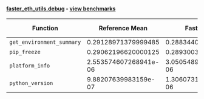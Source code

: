 #### [faster_eth_utils.debug](https://github.com/BobTheBuidler/faster-eth-utils/blob/master/faster_eth_utils/debug.py) - [view benchmarks](https://github.com/BobTheBuidler/faster-eth-utils/blob/master/benchmarks/test_debug_benchmarks.py)

| Function | Reference Mean | Faster Mean | % Change | Speedup (%) | x Faster | Faster |
|----------|---------------|-------------|----------|-------------|----------|--------|
| `get_environment_summary` | 0.29128971379999485 | 0.2883440950000022 | 1.01% | 1.02% | 1.01x | ✅ |
| `pip_freeze` | 0.29062196620000125 | 0.28930039780000244 | 0.45% | 0.46% | 1.00x | ✅ |
| `platform_info` | 2.553574607268941e-06 | 3.050548979242712e-06 | -19.46% | -16.29% | 0.84x | ❌ |
| `python_version` | 9.88207639983159e-07 | 1.3060731065247843e-06 | -32.17% | -24.34% | 0.76x | ❌ |
